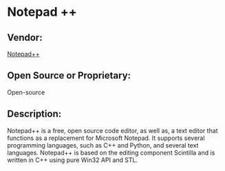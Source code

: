 # Notepad ++  

## Vendor:  
[Notepad++](https://notepad-plus-plus.org/)  

## Open Source or Proprietary:  
Open-source 

## Description:  
Notepad++ is a free, open source code editor, as well as, a text editor that functions as a replacement for Microsoft Notepad.  It supports several programming languages, such as C++ and Python, and several text languages.  Notepad++ is based on the editing component Scintilla and is written in C++ using pure Win32 API and STL.  




